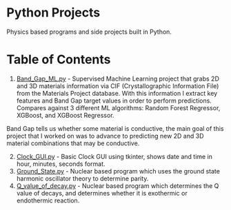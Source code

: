 # Python Projects
Physics based programs and side projects built in Python. 
# Table of Contents
1. [Band_Gap_ML.py](https://github.com/Kobregon1/Python_projects/blob/main/Band_Gap_ML.py) - Supervised Machine Learning project that grabs 2D and 3D materials information via CIF (Crystallographic Information File) from the Materials Project database. With this information I extract key features and Band Gap target values in order to perform predictions. Compares against 3 different ML algorithms: Random Forest Regressor, XGBoost, and XGBoost Regressor.

 Band Gap tells us whether some material is conductive, the main goal of this project that I worked on was to advance to predicting new 2D and 3D material 
 combinations that may be conductive. 

2. [Clock_GUI.py](https://github.com/Kobregon1/Python_projects/blob/main/Clock_GUI.py) - Basic Clock GUI using tkinter, shows date and time in hour, minutes, seconds format.
3. [Ground_State.py](https://github.com/Kobregon1/Python_projects/blob/main/Ground_State.py) - Nuclear based program which uses the ground state harmonic oscillator theory to determine parity.
4. [Q_value_of_decay.py](https://github.com/Kobregon1/Python_projects/blob/main/Q_value_of_decay.py) - Nuclear based program which determines the Q value of decays, and determines whether it is exothermic or endothermic reaction.
